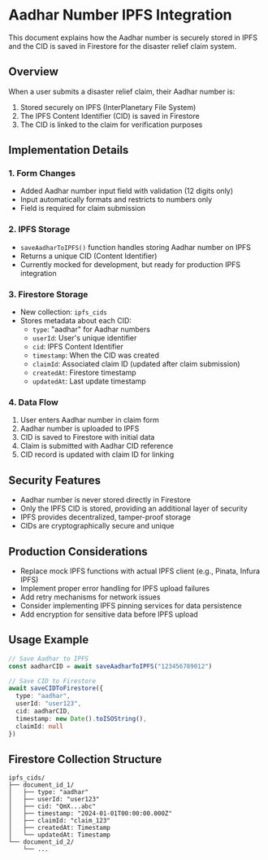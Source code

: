 # Aadhar Number IPFS Integration

This document explains how the Aadhar number is securely stored in IPFS and the CID is saved in Firestore for the disaster relief claim system.

## Overview

When a user submits a disaster relief claim, their Aadhar number is:
1. Stored securely on IPFS (InterPlanetary File System)
2. The IPFS Content Identifier (CID) is saved in Firestore
3. The CID is linked to the claim for verification purposes

## Implementation Details

### 1. Form Changes
- Added Aadhar number input field with validation (12 digits only)
- Input automatically formats and restricts to numbers only
- Field is required for claim submission

### 2. IPFS Storage
- `saveAadharToIPFS()` function handles storing Aadhar number on IPFS
- Returns a unique CID (Content Identifier)
- Currently mocked for development, but ready for production IPFS integration

### 3. Firestore Storage
- New collection: `ipfs_cids`
- Stores metadata about each CID:
  - `type`: "aadhar" for Aadhar numbers
  - `userId`: User's unique identifier
  - `cid`: IPFS Content Identifier
  - `timestamp`: When the CID was created
  - `claimId`: Associated claim ID (updated after claim submission)
  - `createdAt`: Firestore timestamp
  - `updatedAt`: Last update timestamp

### 4. Data Flow
1. User enters Aadhar number in claim form
2. Aadhar number is uploaded to IPFS
3. CID is saved to Firestore with initial data
4. Claim is submitted with Aadhar CID reference
5. CID record is updated with claim ID for linking

## Security Features

- Aadhar number is never stored directly in Firestore
- Only the IPFS CID is stored, providing an additional layer of security
- IPFS provides decentralized, tamper-proof storage
- CIDs are cryptographically secure and unique

## Production Considerations

- Replace mock IPFS functions with actual IPFS client (e.g., Pinata, Infura IPFS)
- Implement proper error handling for IPFS upload failures
- Add retry mechanisms for network issues
- Consider implementing IPFS pinning services for data persistence
- Add encryption for sensitive data before IPFS upload

## Usage Example

```typescript
// Save Aadhar to IPFS
const aadharCID = await saveAadharToIPFS("123456789012")

// Save CID to Firestore
await saveCIDToFirestore({
  type: "aadhar",
  userId: "user123",
  cid: aadharCID,
  timestamp: new Date().toISOString(),
  claimId: null
})
```

## Firestore Collection Structure

```
ipfs_cids/
├── document_id_1/
│   ├── type: "aadhar"
│   ├── userId: "user123"
│   ├── cid: "QmX...abc"
│   ├── timestamp: "2024-01-01T00:00:00.000Z"
│   ├── claimId: "claim_123"
│   ├── createdAt: Timestamp
│   └── updatedAt: Timestamp
└── document_id_2/
    └── ...
```
